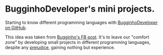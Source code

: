 # BugginhoDeveloper's mini projects.

Starting to know different programming languages with [BugginhoDeveloper on GitHub](https://github.com/BugginhoDeveloper).

This idea was taken from [Bugginho's FB post](https://pt-br.facebook.com/BugginhoDeveloper/posts/632947270208345). It's to leave our "comfort zone" by developing small projects in different programming languages, despite any [prejudice](https://en.wikipedia.org/wiki/Prejudice), gaining nothing but experience.
